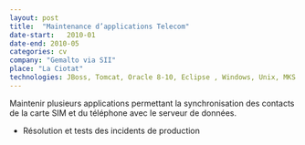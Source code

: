 ```yaml
---
layout: post
title:  "Maintenance d’applications Telecom"
date-start:   2010-01
date-end: 2010-05
categories: cv
company: "Gemalto via SII"
place: "La Ciotat" 
technologies: JBoss, Tomcat, Oracle 8-10, Eclipse , Windows, Unix, MKS
---
```

Maintenir plusieurs applications permettant la synchronisation des contacts de la carte SIM et du téléphone avec le serveur de données.
<ul><li>
Résolution et tests des incidents de production 
</li></ul>